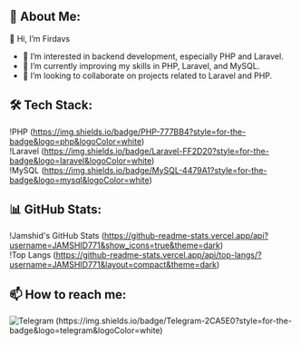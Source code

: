 
## 🚀 About Me:  
👋 Hi, I’m Firdavs 
- 👀 I’m interested in backend development, especially PHP and Laravel.  
- 🌱 I’m currently improving my skills in PHP, Laravel, and MySQL.  
- 👾 I’m looking to collaborate on projects related to Laravel and PHP.  

## 🛠 Tech Stack:  
!PHP (https://img.shields.io/badge/PHP-777BB4?style=for-the-badge&logo=php&logoColor=white)  
!Laravel (https://img.shields.io/badge/Laravel-FF2D20?style=for-the-badge&logo=laravel&logoColor=white)  
!MySQL (https://img.shields.io/badge/MySQL-4479A1?style=for-the-badge&logo=mysql&logoColor=white)  

## 📊 GitHub Stats:  
!Jamshid's GitHub Stats (https://github-readme-stats.vercel.app/api?username=JAMSHID771&show_icons=true&theme=dark)  
!Top Langs (https://github-readme-stats.vercel.app/api/top-langs/?username=JAMSHID771&layout=compact&theme=dark)  

## 📫 How to reach me:  
![Telegram (https://img.shields.io/badge/Telegram-2CA5E0?style=for-the-badge&logo=telegram&logoColor=white)](https://t.me/nod1rovcc)
<!---
F1rdavs9644/F1rdavs9644 is a ✨ special ✨ repository because its `README.md` (this file) appears on your GitHub profile.
You can click the Preview link to take a look at your changes.
--->
